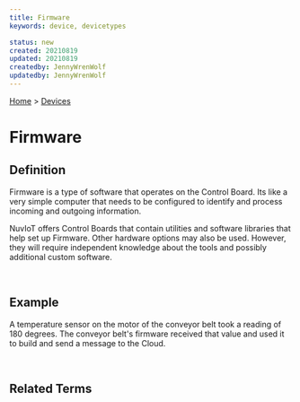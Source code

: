 ```yaml
---
title: Firmware
keywords: device, devicetypes

status: new
created: 20210819
updated: 20210819
createdby: JennyWrenWolf
updatedby: JennyWrenWolf
---
```

[Home](../Index.md) > [Devices](Index.md)

# Firmware

## Definition

Firmware is a type of software that operates on the Control Board.  Its like a very simple computer that  needs to be configured to identify and process incoming and outgoing information.  

NuvIoT offers Control Boards that contain utilities and software libraries that help set up Firmware.  Other hardware options may also be used.  However, they will require independent knowledge about the tools and possibly additional custom software.

<br>

## Example

A temperature sensor on the motor of the conveyor belt took a reading of 180 degrees.  The conveyor belt's firmware received that value and used it to build and send a message to the Cloud.

<br>

## Related Terms